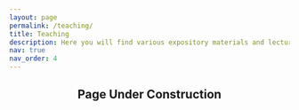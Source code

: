 ```yaml
---
layout: page
permalink: /teaching/
title: Teaching
description: Here you will find various expository materials and lecture notes for courses I have tutored.
nav: true
nav_order: 4
---
```


<div align="center">
  <h2>Page Under Construction</h2>
</div>
